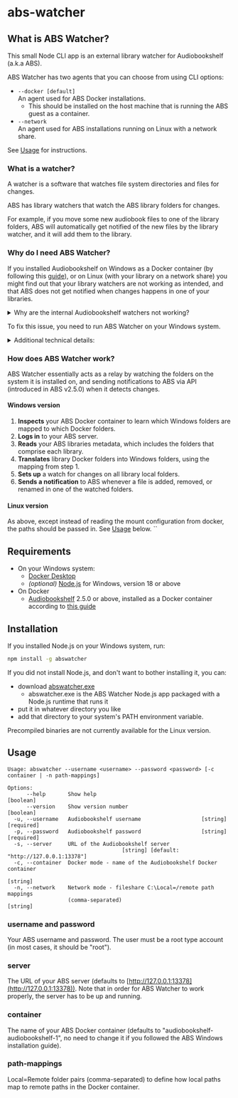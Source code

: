 # abs-watcher

## What is ABS Watcher?

This small Node CLI app is an external library watcher for Audiobookshelf (a.k.a ABS).

ABS Watcher has two agents that you can choose from using CLI options:

- `--docker [default]` \
An agent used for ABS Docker installations.
  - This should be installed on the host machine that is running the ABS guest as a container.
- `--network`\
An agent used for ABS installations running on Linux with a network share.

See [Usage](#usage) for instructions.

### What is a watcher?

A watcher is a software that watches file system directories and files for changes.

ABS has library watchers that watch the ABS library folders for changes.

For example, if you move some new audiobook files to one of the library folders, ABS will automatically get notified of the new files by the library watcher, and it will add them to the library.

### Why do I need ABS Watcher?

If you installed Audiobookshelf on Windows as a Docker container (by following this [guide](https://www.audiobookshelf.org/guides/docker-install)), or on Linux (with your library on a network share) you might find out that your library watchers are not working as intended, and that ABS does not get notified when changes happens in one of your libraries.

<details><summary>Why are the internal Audiobookshelf watchers not working?</summary>
In most cases, Docker Desktop on Windows is installed on WSL (Windows Subsystem for Linux) 2.

This means that your Docker containers run on an isloated Linux virtual machine, so by default they cannot see your Windows drives and folders. In order to make Windows folders visible to your docker container, you define them as Docker volumes.

These can be defined, for example, in the Docker Compose configuration (as explained in the ABS Windows installation guide), like this:

```sh
version: "3.7"
services:
  audiobookshelf:
    image: ghcr.io/advplyr/audiobookshelf:latest
    ports:
      - 13378:80
    volumes:
      - F:\Audiobooks:/audiobooks
      - F:\Audiobookshelf\config:/config
      - F:\Audiobookshelf\metadara:/metadata
```

In the example above, /audiobooks is defined as a volume that maps to the Windows folder F:\audiobooks.

This way, you can create an ABS library that points to the /audiobooks folder, which maps to F:\audiobooks where all your books are kept. ABS can access, read, and write to this folder like every other folder.

Watching for changes, however, will not work in most cases, because it relies on notifications from the operating system hosting the watched folder (Windows, in our case), and those notifications are not passed from Windows to WSL 2.

So, in our example, any changes made to F:\audiobooks by any Windows application, will not be visible to the ABS library watcher (running on WSL 2).
</details>

To fix this issue, you need to run ABS Watcher on your Windows system.

<details>
<summary>Additional technical details:</summary>

Watching is a functionality typically provided at the operating system kernel level. When ABS is installed as a containerized guest on a host system, it does share the host kernel (unlike a true virtual machine which gets its own kernel).

However guest containers do not get full access to the host kernel. Although running in the same permissions ring,  isolation mechanisms in place such as cgroups and namespaces prevent them from using some OS capabilities and CPU flags. In particular, BSD jails, LXCs, and Docker containers (which are Linux-based) are not able to receive filesystem watcher notifications (`inotify` kernel events) from shared filesystem mounts.

This presents an issue in both scenarios that this program addresses:

- Docker containers, because of this isolation, and
- Linux ABS instances attached to SMB network shares -- because although SMB has the ability to propagate change notifications, Linux's SMB client implementation (CIFS) cannot handle these in the same way as Windows' `ReadDirectoryChangesW` API.

</details>

### How does ABS Watcher work?

ABS Watcher essentially acts as a relay by watching the folders on the system it is installed on, and sending notifications to ABS via API (introduced in ABS v2.5.0) when it detects changes.

#### Windows version

1. **Inspects** your ABS Docker container to learn which Windows folders are mapped to which Docker folders.
2. **Logs in** to your ABS server.
3. **Reads** your ABS libraries metadata, which includes the folders that comprise each library.
4. **Translates** library Docker folders into Windows folders, using the mapping from step 1.
5. **Sets up** a watch for changes on all library local folders.
6. **Sends a notification** to ABS whenever a file is added, removed, or renamed in one of the watched folders.

#### Linux version

As above, except instead of reading the mount configuration from docker, the paths should be passed in. See [Usage](#usage) below.
``

## Requirements

- On your Windows system:
  - [Docker Desktop](https://www.docker.com/products/docker-desktop/)
  - _(optional)_ [Node.js](https://nodejs.org/en/download) for Windows, version 18 or above
- On Docker
  - [Audiobookshelf](https://www.audiobookshelf.org/) 2.5.0 or above, installed as a Docker container according to [this guide](https://www.audiobookshelf.org/guides/docker-install)

## Installation

If you installed Node.js on your Windows system, run:

```sh
npm install -g abswatcher
```

If you did not install Node.js, and don't want to bother installing it, you can:

- download [abswatcher.exe](https://github.com/mikiher/abswatcher/releases/download/0.3.0/abswatcher.exe)
  - abswatcher.exe is the ABS Watcher Node.js app packaged with a Node.js runtime that runs it
- put it in whatever directory you like
- add that directory to your system's PATH environment variable.

Precompiled binaries are not currently available for the Linux version.

## Usage

```console
Usage: abswatcher --username <username> --password <password> [-c container | -n path-mappings]

Options:
      --help       Show help                                           [boolean]
      --version    Show version number                                 [boolean]
  -u, --username   Audiobookshelf username                   [string] [required]
  -p, --password   Audiobookshelf password                   [string] [required]
  -s, --server     URL of the Audiobookshelf server
                                    [string] [default: "http://127.0.0.1:13378"]
  -c, --container  Docker mode - name of the Audiobookshelf Docker container
                                                                        [string]
  -n, --network    Network mode - fileshare C:\Local=/remote path mappings
                   (comma-separated)                                    [string]
```

### username and password

Your ABS username and password. The user must be a root type account (in most cases, it should be "root").

### server

The URL of your ABS server (defaults to [http://127.0.0.1:13378](http://127.0.0.1:13378)). Note that in order for ABS Watcher to work properly, the server has to be up and running.

### container

The name of your ABS Docker container (defaults to "audiobookshelf-audiobookshelf-1", no need to change it if you followed the ABS Windows installation guide).

### path-mappings

Local=Remote folder pairs (comma-separated) to define how local paths map to remote paths in the Docker container.
